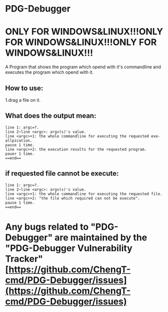 # PDG-Debugger
# ONLY FOR WINDOWS&LINUX!!!ONLY FOR WINDOWS&LINUX!!!ONLY FOR WINDOWS&LINUX!!!  
A Program that shows the program which opend with it's commandline and executes the program which opend with it.  
## How to use:  
1.drag a file on it.  
## What does the output mean:
```  
line 1: argc=?.  
line 2~line <argc>: argv(s)'s value.  
line <argc>+1: the whole commandline for executing the requested exe-allpication.  
pause 1 time.  
line <argc>+2: the execution results for the requested program.  
pauer 1 time.  
==end==  
```  
## if requested file cannot be execute:
```  
line 1: argc=?.  
line 2~line <argc>: argv(s)'s value.  
line <argc>+1: the whole commandline for executing the requested file.  
line <argc>+2: "the file which required can not be execute".  
pause 1 time.  
==end==
```  
# Any bugs related to "PDG-Debugger" are maintained by the "PDG-Debugger Vulnerability Tracker" [https://github.com/ChengT-cmd/PDG-Debugger/issues](https://github.com/ChengT-cmd/PDG-Debugger/issues)
